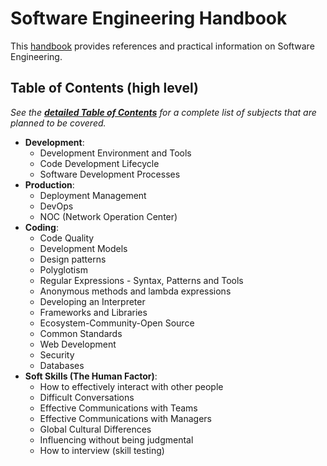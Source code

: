 Software Engineering Handbook
=============================

This [handbook](/Handbook) provides references and practical information on Software Engineering.

## Table of Contents (high level)

*See the [**detailed Table of Contents**](TOC.md) for a complete list of subjects that are planned 
to be covered.*

- **Development**:
    - Development Environment and Tools
    - Code Development Lifecycle
    - Software Development Processes
- **Production**:
    - Deployment Management
    - DevOps
    - NOC (Network Operation Center)
- **Coding**:
    - Code Quality
    - Development Models
    - Design patterns
    - Polyglotism
    - Regular Expressions - Syntax, Patterns and Tools
    - Anonymous methods and lambda expressions
    - Developing an Interpreter
    - Frameworks and Libraries
    - Ecosystem-Community-Open Source
    - Common Standards
    - Web Development
    - Security
    - Databases
- **Soft Skills (The Human Factor)**:
    - How to effectively interact with other people
    - Difficult Conversations
    - Effective Communications with Teams
    - Effective Communications with Managers
    - Global Cultural Differences
    - Influencing without being judgmental
    - How to interview (skill testing)
